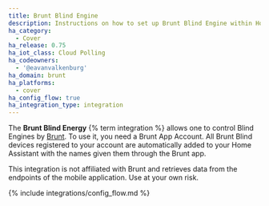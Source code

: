 ```yaml
---
title: Brunt Blind Engine
description: Instructions on how to set up Brunt Blind Engine within Home Assistant.
ha_category:
  - Cover
ha_release: 0.75
ha_iot_class: Cloud Polling
ha_codeowners:
  - '@eavanvalkenburg'
ha_domain: brunt
ha_platforms:
  - cover
ha_config_flow: true
ha_integration_type: integration
---
```


The **Brunt Blind Energy** {% term integration %} allows one to control Blind Engines by [Brunt](https://www.brunt.co). To use it, you need a Brunt App Account. All Brunt Blind devices registered to your account are automatically added to your Home Assistant with the names given them through the Brunt app.

<div class='note warning'>
This integration is not affiliated with Brunt and retrieves data from the endpoints of the mobile application. Use at your own risk.
</div>

{% include integrations/config_flow.md %}
